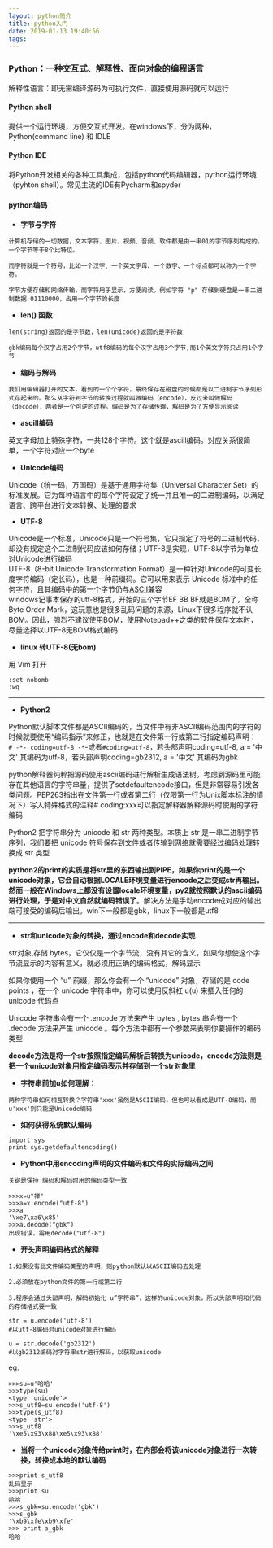 ```yaml
---
layout: python简介
title: python入门
date: 2019-01-13 19:40:56
tags:
---
```


### Python：一种交互式、解释性、面向对象的编程语言

解释性语言：即无需编译源码为可执行文件，直接使用源码就可以运行

#### Python shell

提供一个运行环境，方便交互式开发。在windows下，分为两种，Python(command line) 和 IDLE

#### Python IDE

将Python开发相关的各种工具集成，包括python代码编辑器，python运行环境（pyhton shell）。常见主流的IDE有Pycharm和spyder

#### python编码

- **字节与字符**

```
计算机存储的一切数据，文本字符、图片、视频、音频、软件都是由一串01的字节序列构成的，一个字节等于8个比特位。

而字符就是一个符号，比如一个汉字、一个英文字母、一个数字、一个标点都可以称为一个字符。

字节方便存储和网络传输，而字符用于显示，方便阅读。例如字符 "p" 存储到硬盘是一串二进制数据 01110000，占用一个字节的长度
```

- **len\(\) 函数** 

```
len(string)返回的是字节数，len(unicode)返回的是字符数

gbk编码每个汉字占用2个字节，utf8编码的每个汉字占用3个字节,而1个英文字符只占用1个字节
```

- **编码与解码**

```
我们用编辑器打开的文本，看到的一个个字符，最终保存在磁盘的时候都是以二进制字节序列形式存起来的。那么从字符到字节的转换过程就叫做编码（encode），反过来叫做解码（decode），两者是一个可逆的过程。编码是为了存储传输，解码是为了方便显示阅读
```

- **ascill编码**   

英文字母加上特殊字符，一共128个字符。这个就是ascill编码。对应关系很简单，一个字符对应一个byte

- **Unicode编码**

Unicode（统一码，万国码）是基于通用字符集（Universal Character Set）的标准发展。它为每种语言中的每个字符设定了统一并且唯一的二进制编码，以满足语言、跨平台进行文本转换、处理的要求

- **UTF-8**

Unicode是一个标准，Unicode只是一个符号集，它只规定了符号的二进制代码，却没有规定这个二进制代码应该如何存储；UTF-8是实现，UTF-8以字节为单位对Unicode进行编码  
UTF-8（8-bit Unicode Transformation Format）是一种针对Unicode的可变长度字符编码（定长码），也是一种前缀码。它可以用来表示 Unicode 标准中的任何字符，且其编码中的第一个字节仍与[ASCII]()兼容  
windows记事本保存的utf-8格式，开始的三个字节EF BB BF就是BOM了，全称Byte Order Mark，这玩意也是很多乱码问题的来源，Linux下很多程序就不认BOM。因此，强烈不建议使用BOM，使用Notepad++之类的软件保存文本时，尽量选择以UTF-8无BOM格式编码

- **linux 转UTF-8\(无bom\)**

用 Vim 打开

```
:set nobomb
:wq
```

------

- **Python2**

Python默认脚本文件都是ASCII编码的，当文件中有非ASCII编码范围内的字符的时候就要使用“编码指示”来修正，也就是在文件第一行或第二行指定编码声明：  
`# -*- coding=utf-8 -*`-或者`#coding=utf-8`，若头部声明coding=utf-8, a = '中文' 其编码为utf-8，若头部声明coding=gb2312, a = '中文' 其编码为gbk

python解释器纯粹把源码使用ascii编码进行解析生成语法树。考虑到源码里可能存在其他语言的字符串量，提供了setdefaultencode接口，但是非常容易引发各类问题。PEP263指出在文件第一行或者第二行（仅限第一行为Unix脚本标注的情况下）写入特殊格式的注释\# coding:xxx可以指定解释器解释源码时使用的字符编码

Python2 把字符串分为 unicode 和 str 两种类型。本质上 str 是一串二进制字节序列，我们要把 unicode 符号保存到文件或者传输到网络就需要经过编码处理转换成 str 类型

**python2的print的实质是将str里的东西输出到PIPE，如果你print的是一个unicode对象，它会自动根据LOCALE环境变量进行encode之后变成str再输出。然而一般在Windows上都没有设置locale环境变量，py2就按照默认的ascii编码进行处理，于是对中文自然就编码错误了**。解决方法是手动encode成对应的输出端可接受的编码后输出。win下一般都是gbk，linux下一般都是utf8

------

- **str和unicode对象的转换，通过encode和decode实现**

str对象,存储 bytes，它仅仅是一个字节流，没有其它的含义，如果你想使这个字节流显示的内容有意义，就必须用正确的编码格式，解码显示

如果你使用一个 “u” 前缀，那么你会有一个 “unicode” 对象，存储的是 code points ，在一个 unicode 字符串中，你可以使用反斜杠 u\(u\) 来插入任何的 unicode 代码点

Unicode 字符串会有一个 .encode 方法来产生 bytes , bytes 串会有一个 .decode 方法来产生 unicode 。每个方法中都有一个参数来表明你要操作的编码类型

**decode方法是将一个str按照指定编码解析后转换为unicode，encode方法则是把一个unicode对象用指定编码表示并存储到一个str对象里**

- **字符串前加u如何理解：**

```
两种字符串如何相互转换？字符串'xxx'虽然是ASCII编码，但也可以看成是UTF-8编码，而u'xxx'则只能是Unicode编码
```

- **如何获得系统默认编码**

```
import sys
print sys.getdefaultencoding()
```

- **Python中用encoding声明的文件编码和文件的实际编码之间**

```
关键是保持 编码和解码时用的编码类型一致

>>>x=u"禅"
>>>a=x.encode("utf-8")
>>>a
'\xe7\xa6\x85'
>>>a.decode("gbk")
出现错误，需用decode("utf-8")
```

- **开头声明编码格式的解释**

```
1.如果没有此文件编码类型的声明，则python默认以ASCII编码去处理

2.必须放在python文件的第一行或第二行

3.程序会通过头部声明，解码初始化 u”字符串”，这样的unicode对象，所以头部声明和代码的存储格式要一致
```

```
str = u.encode('utf-8') 
#以utf-8编码对unicode对象进行编码

u = str.decode('gb2312')
#以gb2312编码对字符串str进行解码，以获取unicode

```

eg.

```
>>>su=u'哈哈'
>>>type(su)
<type 'unicode'>
>>>s_utf8=su.encode('utf-8')
>>>type(s_utf8)
<type 'str'>
>>>s_utf8
'\xe5\x93\x88\xe5\x93\x88'
```

- **当将一个unicode对象传给print时，在内部会将该unicode对象进行一次转换，转换成本地的默认编码**

```
>>>print s_utf8
乱码显示
>>>print su
哈哈
>>>s_gbk=su.encode('gbk')
>>>s_gbk
'\xb9\xfe\xb9\xfe'
>>> print s_gbk
哈哈
```



